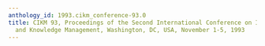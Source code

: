 ```yaml
---
anthology_id: 1993.cikm_conference-93.0
title: CIKM 93, Proceedings of the Second International Conference on Information
  and Knowledge Management, Washington, DC, USA, November 1-5, 1993
---
```

